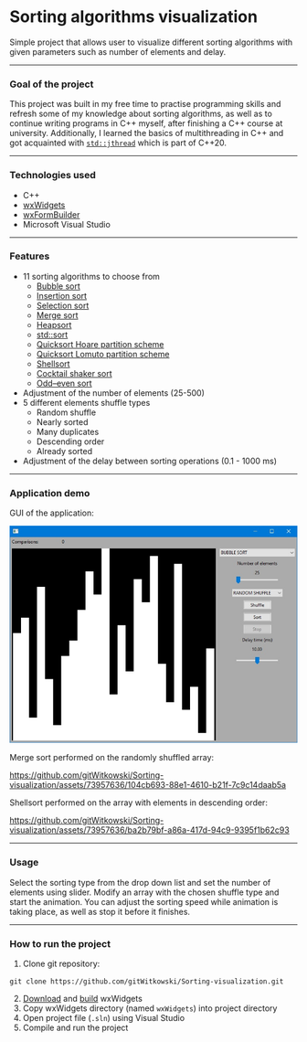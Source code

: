 
# Sorting algorithms visualization

Simple project that allows user to visualize different sorting algorithms with given parameters such as number of elements and delay.

-----

### Goal of the project
This project was built in my free time to practise programming skills and refresh some of my knowledge about sorting algorithms, as well as to continue writing programs in C++ myself, after finishing a C++ course at university. Additionally, I learned the basics of multithreading in C++ and got acquainted with [`std::jthread`](https://en.cppreference.com/w/cpp/thread/jthread) which is part of C++20.

-----

### Technologies used
- C++
- [wxWidgets](https://www.wxwidgets.org/)
- [wxFormBuilder](https://sourceforge.net/projects/wxformbuilder/)
- Microsoft Visual Studio

-----

### Features
- 11 sorting algorithms to choose from
    - [Bubble sort](https://en.wikipedia.org/wiki/Bubble_sort) 
    - [Insertion sort](https://en.wikipedia.org/wiki/Insertion_sort)
    - [Selection sort](https://en.wikipedia.org/wiki/Selection_sort)
    - [Merge sort](https://en.wikipedia.org/wiki/Merge_sort)
    - [Heapsort](https://en.wikipedia.org/wiki/Heapsort)
    - [std::sort](https://en.cppreference.com/w/cpp/algorithm/sort)
    - [Quicksort Hoare partition scheme](https://en.wikipedia.org/wiki/Quicksort#Hoare_partition_scheme)
    - [Quicksort Lomuto partition scheme](https://en.wikipedia.org/wiki/Quicksort#Lomuto_partition_scheme)
    - [Shellsort](https://en.wikipedia.org/wiki/Shellsort)
    - [Cocktail shaker sort](https://en.wikipedia.org/wiki/Cocktail_shaker_sort)
    - [Odd–even sort](https://en.wikipedia.org/wiki/Odd%E2%80%93even_sort)
- Adjustment of the number of elements (25-500)
- 5 different elements shuffle types
    - Random shuffle
    - Nearly sorted
    - Many duplicates
    - Descending order
    - Already sorted
- Adjustment of the delay between sorting operations (0.1 - 1000 ms)

-----

### Application demo

GUI of the application:

![alt text](https://github.com/gitWitkowski/Sorting-visualization/blob/main/Demo/start_gui.jpg)

Merge sort performed on the randomly shuffled array:

https://github.com/gitWitkowski/Sorting-visualization/assets/73957636/104cb693-88e1-4610-b21f-7c9c14daab5a

Shellsort performed on the array with elements in descending order:

https://github.com/gitWitkowski/Sorting-visualization/assets/73957636/ba2b79bf-a86a-417d-94c9-9395f1b62c93

-----

### Usage

Select the sorting type from the drop down list and set the number of elements using slider. Modify an array with the chosen shuffle type and start the animation. You can adjust the sorting speed while animation is taking place, as well as stop it before it finishes.

-----

### How to run the project

1. Clone git repository:
```
git clone https://github.com/gitWitkowski/Sorting-visualization.git
```
2. [Download](https://www.wxwidgets.org/downloads/) and [build](https://wiki.wxwidgets.org/Install) wxWidgets
3. Copy wxWidgets directory (named `wxWidgets`) into project directory
4. Open project file (`.sln`) using Visual Studio
5. Compile and run the project